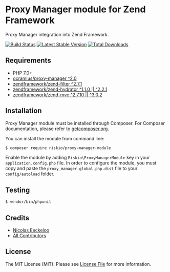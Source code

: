 Proxy Manager module for Zend Framework
=======================================

Proxy Manager integration into Zend Framework.

[![Build Status](https://img.shields.io/travis/RiskioFr/proxy-manager-module.svg?style=flat)](http://travis-ci.org/RiskioFr/proxy-manager-module)
[![Latest Stable Version](http://img.shields.io/packagist/v/riskio/proxy-manager-module.svg?style=flat)](https://packagist.org/packages/riskio/proxy-manager-module)
[![Total Downloads](http://img.shields.io/packagist/dt/riskio/proxy-manager-module.svg?style=flat)](https://packagist.org/packages/riskio/proxy-manager-module)

## Requirements

* PHP 7.0+
* [ocramius/proxy-manager ^2.0](https://github.com/Ocramius/ProxyManager)
* [zendframework/zend-filter ^2.7.1](https://github.com/zendframework/zend-filter)
* [zendframework/zend-hydrator ^1.1.0 || ^2.2.1](https://github.com/zendframework/zend-hydrator)
* [zendframework/zend-mvc ^2.7.10 || ^3.0.2](https://github.com/zendframework/zend-mvc)

## Installation

Proxy Manager module must be installed through Composer. For Composer documentation, please refer to [getcomposer.org](http://getcomposer.org).

You can install the module from command line:

```sh
$ composer require riskio/proxy-manager-module
```

Enable the module by adding `Riskio\ProxyManagerModule` key in your `application.config.php` file. In order to configure the module, you must copy and paste the `proxy_manager.global.php.dist` file to your `config/autoload` folder.

## Testing

``` bash
$ vendor/bin/phpunit
```

## Credits

- [Nicolas Eeckeloo](https://github.com/neeckeloo)
- [All Contributors](https://github.com/RiskioFr/proxy-manager-module/contributors)

## License

The MIT License (MIT). Please see [License File](https://github.com/RiskioFr/proxy-manager-module/blob/master/LICENSE) for more information.
